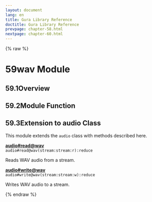 ```yaml
---
layout: document
lang: en
title: Gura Library Reference
doctitle: Gura Library Reference
prevpage: chapter-58.html
nextpage: chapter-60.html
---
```

{% raw %}
<h1><span class="caption-index-1">59</span><a name="anchor-59"></a>wav Module</h1>
<h2><span class="caption-index-2">59.1</span><a name="anchor-59-1"></a>Overview</h2>
<h2><span class="caption-index-2">59.2</span><a name="anchor-59-2"></a>Module Function</h2>
<h2><span class="caption-index-2">59.3</span><a name="anchor-59-3"></a>Extension to audio Class</h2>
<p>
This module extends the <code class="highlighter-rouge">audio</code> class with methods described here.
</p>
<p>
<div><strong style="text-decoration:underline">audio#read@wav</strong></div>
<div style="margin-bottom:1em"><code>audio#read@wav(stream:stream:r):reduce</code></div>
Reads WAV audio from a stream.
</p>
<p>
<div><strong style="text-decoration:underline">audio#write@wav</strong></div>
<div style="margin-bottom:1em"><code>audio#write@wav(stream:stream:w):reduce</code></div>
Writes WAV audio to a stream.
</p>
<p />

{% endraw %}
